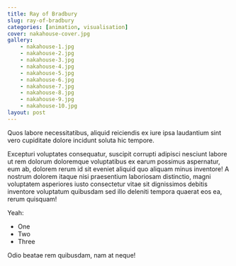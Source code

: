```yaml
---
title: Ray of Bradbury
slug: ray-of-bradbury
categories: [animation, visualisation]
cover: nakahouse-cover.jpg
gallery:
    - nakahouse-1.jpg
    - nakahouse-2.jpg
    - nakahouse-3.jpg
    - nakahouse-4.jpg
    - nakahouse-5.jpg
    - nakahouse-6.jpg
    - nakahouse-7.jpg
    - nakahouse-8.jpg
    - nakahouse-9.jpg
    - nakahouse-10.jpg
layout: post
---
```


Quos labore necessitatibus, aliquid reiciendis ex iure ipsa laudantium sint vero cupiditate dolore incidunt soluta hic tempore.

Excepturi voluptates consequatur, suscipit corrupti adipisci nesciunt labore ut rem dolorum doloremque voluptatibus ex earum possimus aspernatur, eum ab, dolorem rerum id sit eveniet aliquid quo aliquam minus inventore! A nostrum dolorem itaque nisi praesentium laboriosam distinctio, magni voluptatem asperiores iusto consectetur vitae sit dignissimos debitis inventore voluptatum quibusdam sed illo deleniti tempora quaerat eos ea, rerum quisquam!

Yeah:

- One
- Two
- Three

Odio beatae rem quibusdam, nam at neque!
